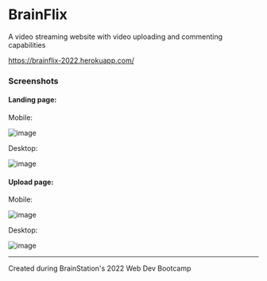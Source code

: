 # BrainFlix

A video streaming website with video uploading and commenting capabilities

https://brainflix-2022.herokuapp.com/

### Screenshots
#### Landing page:

Mobile:

![image](https://user-images.githubusercontent.com/104222379/192429018-1eaa7648-8c19-4d6d-9750-01bc0533c809.png)

Desktop:

![image](https://user-images.githubusercontent.com/104222379/192428281-a90af989-b78b-485c-8616-f642b621fd41.png)

#### Upload page:

Mobile:

![image](https://user-images.githubusercontent.com/104222379/192428964-3b392792-c5bd-4a23-a1aa-5a2a8d225618.png)

Desktop:

![image](https://user-images.githubusercontent.com/104222379/192428325-513da064-b849-42a6-b8f3-48b69b0dc265.png)



----------
Created during BrainStation's 2022 Web Dev Bootcamp
